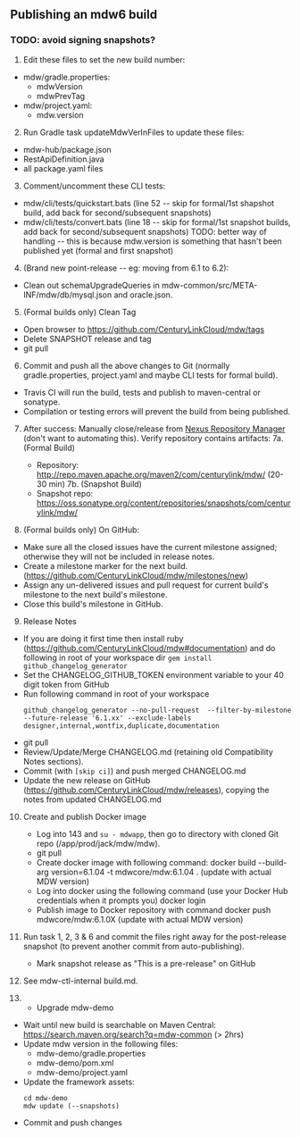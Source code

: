 ## Publishing an mdw6 build

### TODO: avoid signing snapshots?

1. Edit these files to set the new build number:
  - mdw/gradle.properties:
    - mdwVersion
    - mdwPrevTag
  - mdw/project.yaml:
    - mdw.version

2. Run Gradle task updateMdwVerInFiles to update these files:
  - mdw-hub/package.json
  - RestApiDefinition.java
  - all package.yaml files

3. Comment/uncomment these CLI tests:
  - mdw/cli/tests/quickstart.bats (line 52 -- skip for formal/1st shapshot build, add back for second/subsequent snapshots)
  - mdw/cli/tests/convert.bats (line 18 -- skip for formal/1st snapshot builds, add back for second/subsequent snapshots)
    TODO: better way of handling -- this is because mdw.version is something that hasn't been published yet (formal and first snapshot)

4. (Brand new point-release -- eg: moving from 6.1 to 6.2):
  - Clean out schemaUpgradeQueries in mdw-common/src/META-INF/mdw/db/mysql.json and oracle.json.

5. (Formal builds only) Clean Tag
  - Open browser to https://github.com/CenturyLinkCloud/mdw/tags
  - Delete SNAPSHOT release and tag
  - git pull

6. Commit and push all the above changes to Git (normally gradle.properties, project.yaml and maybe CLI tests for formal build).
  - Travis CI will run the build, tests and publish to maven-central or sonatype.
  - Compilation or testing errors will prevent the build from being published.

7. After success:
  Manually close/release from [Nexus Repository Manager](https://oss.sonatype.org/#welcome) (don't want to automating this).
  Verify repository contains artifacts:
  7a. (Formal Build)
    - Repository: http://repo.maven.apache.org/maven2/com/centurylink/mdw/ (20-30 min)
  7b. (Snapshot Build)
    - Snapshot repo: https://oss.sonatype.org/content/repositories/snapshots/com/centurylink/mdw/

8. (Formal builds only) On GitHub:
  - Make sure all the closed issues have the current milestone assigned; otherwise they will not be included in release notes.
  - Create a milestone marker for the next build. (https://github.com/CenturyLinkCloud/mdw/milestones/new)
  - Assign any un-delivered issues and pull request for current build's milestone to the next build's milestone.
  - Close this build's milestone in GitHub.

9. Release Notes
  - If you are doing it first time then install ruby (https://github.com/CenturyLinkCloud/mdw#documentation) and do following in root of your workspace dir
    `gem install github_changelog_generator`
  - Set the CHANGELOG_GITHUB_TOKEN environment variable to your 40 digit token from GitHub
  - Run following command in root of your workspace
    ```
    github_changelog_generator --no-pull-request  --filter-by-milestone --future-release '6.1.xx' --exclude-labels designer,internal,wontfix,duplicate,documentation
    ```
  - git pull
  - Review/Update/Merge CHANGELOG.md (retaining old Compatibility Notes sections).
  - Commit (with `[skip ci]`) and push merged CHANGELOG.md
  - Update the new release on GitHub (https://github.com/CenturyLinkCloud/mdw/releases), copying the notes from updated CHANGELOG.md

10. Create and publish Docker image
    - Log into 143 and `su - mdwapp`, then go to directory with cloned Git repo (/app/prod/jack/mdw/mdw).
    - git pull
    - Create docker image with following command:
        docker build --build-arg version=6.1.04 -t mdwcore/mdw:6.1.04 .   (update with actual MDW version)
    - Log into docker using the following command (use your Docker Hub credentials when it prompts you)
        docker login
    - Publish image to Docker repository with command
        docker push mdwcore/mdw:6.1.0X   (update with actual MDW version)

11. Run task 1, 2, 3 & 6 and commit the files right away for the post-release snapshot (to prevent another commit from auto-publishing).
    - Mark snapshot release as "This is a pre-release" on GitHub

12. See mdw-ctl-internal build.md.

13. - Upgrade mdw-demo
   - Wait until new build is searchable on Maven Central:    
     https://search.maven.org/search?q=mdw-common (> 2hrs)
   - Update mdw version in the following files:
       - mdw-demo/gradle.properties
       - mdw-demo/pom.xml
       - mdw-demo/project.yaml
   - Update the framework assets:
     ```
     cd mdw-demo
     mdw update (--snapshots)
     ```
  - Commit and push changes
